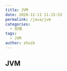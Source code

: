 ```yaml
---
title: JVM
date: 2020-12-11 11:15:53
permalink: /java/jvm
categories:
  - 后端
tags:
  - JVM
author: zhuib
---
```


## JVM
